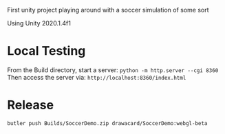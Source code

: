 First unity project playing around with a soccer simulation of some sort

Using Unity 2020.1.4f1

Local Testing
=============
From the Build directory, start a server: `python -m http.server --cgi 8360`
Then access the server via: `http://localhost:8360/index.html`

Release
=======
`butler push Builds/SoccerDemo.zip drawacard/SoccerDemo:webgl-beta`
